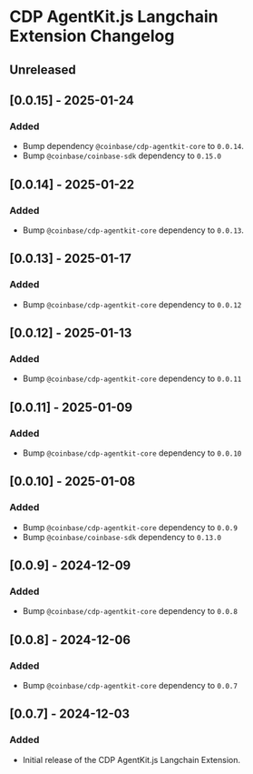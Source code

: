 # CDP AgentKit.js Langchain Extension Changelog

## Unreleased

## [0.0.15] - 2025-01-24

### Added

- Bump dependency `@coinbase/cdp-agentkit-core` to `0.0.14`.
- Bump `@coinbase/coinbase-sdk` dependency to `0.15.0`

## [0.0.14] - 2025-01-22

### Added

- Bump `@coinbase/cdp-agentkit-core` dependency to `0.0.13`.

## [0.0.13] - 2025-01-17

### Added

- Bump `@coinbase/cdp-agentkit-core` dependency to `0.0.12`

## [0.0.12] - 2025-01-13

### Added

- Bump `@coinbase/cdp-agentkit-core` dependency to `0.0.11`

## [0.0.11] - 2025-01-09

### Added

- Bump `@coinbase/cdp-agentkit-core` dependency to `0.0.10`

## [0.0.10] - 2025-01-08

### Added

- Bump `@coinbase/cdp-agentkit-core` dependency to `0.0.9`
- Bump `@coinbase/coinbase-sdk` dependency to `0.13.0`

## [0.0.9] - 2024-12-09

### Added

- Bump `@coinbase/cdp-agentkit-core` dependency to `0.0.8`

## [0.0.8] - 2024-12-06

### Added

- Bump `@coinbase/cdp-agentkit-core` dependency to `0.0.7`

## [0.0.7] - 2024-12-03

### Added

- Initial release of the CDP AgentKit.js Langchain Extension.
